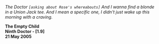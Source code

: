 _The Doctor_ _`[asking about Rose's whereabouts]` And I wanna find a blonde in a Union Jack tee. And I mean a specific one, I didn't just wake up this morning with a craving._

**The Empty Child  
Ninth Doctor - [1.9]  
21 May 2005**